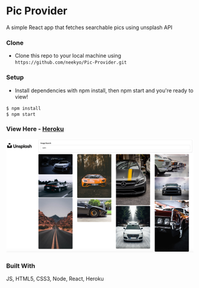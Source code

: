 # Pic Provider

A simple React app that fetches searchable pics using unsplash API

### Clone

- Clone this repo to your local machine using `https://github.com/neekyo/Pic-Provider.git`

### Setup

- Install dependencies with npm install, then npm start and you're ready to view!

```shell
$ npm install
$ npm start
```

### View Here - [Heroku](https://pic-provider.herokuapp.com/)

<img src= "https://github.com/neekyo/Pic-Provider/blob/master/src/assets/preview.png">

### Built With
JS, HTML5, CSS3, Node, React, Heroku
